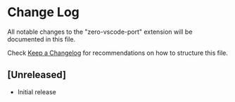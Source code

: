 # Change Log

All notable changes to the "zero-vscode-port" extension will be documented in this file.

Check [Keep a Changelog](http://keepachangelog.com/) for recommendations on how to structure this file.

## [Unreleased]

- Initial release

